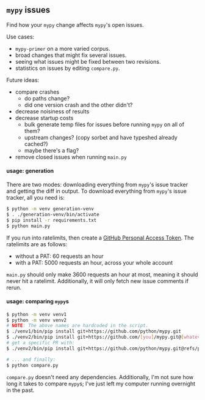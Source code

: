 ## `mypy` issues

Find how your `mypy` change affects `mypy`'s open issues.

Use cases:
 - `mypy-primer` on a more varied corpus.
 - broad changes that might fix several issues.
 - seeing what issues might be fixed between two revisions.
 - statistics on issues by editing `compare.py`.

Future ideas:
 - compare crashes
   - do paths change?
   - did one version crash and the other didn't?
 - decrease noisiness of results
 - decrease startup costs
   - bulk generate temp files for issues before running `mypy` on all of them?
   - upstream changes? (copy sorbet and have typeshed already cached?)
   - maybe there's a flag?
 - remove closed issues when running `main.py`

#### usage: generation

There are two modes: downloading everything from `mypy`'s issue tracker and getting the diff in output. To download everything from `mypy`'s issue tracker, all you need is:

```sh
$ python -m venv generation-venv
$ . ./generation-venv/bin/activate
$ pip install -r requirements.txt
$ python main.py
```

If you run into ratelimits, then create a [GitHub Personal Access Token](https://github.com/settings/tokens?type=beta). The ratelimits are as follows:
 - without a PAT: 60 requests an hour
 - with a PAT: 5000 requests an hour, across your whole account


`main.py` should only make 3600 requests an hour at most, meaning it should never hit a ratelimit. Additionally, it will only fetch new issue comments if rerun.

#### usage: comparing `mypy`s

```sh
$ python -m venv venv1
$ python -m venv venv2
# NOTE: The above names are hardcoded in the script.
$ ./venv1/bin/pip install git+https://github.com/python/mypy.git
$ ./venv2/bin/pip install git+https://github.com/[you]/mypy.git@[whatever]
# get a specific PR with:
$ ./venv2/bin/pip install git+https://github.com/python/mypy.git@refs/pull/[whatever]/head

# ... and finally:
$ python compare.py
```

`compare.py` doesn't need any dependencies. Additionally, I'm not sure how long it takes to compare `mypy`s; I've just left my computer running overnight in the past.
